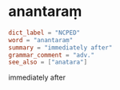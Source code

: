 # anantaraṃ

``` toml
dict_label = "NCPED"
word = "anantaraṃ"
summary = "immediately after"
grammar_comment = "adv."
see_also = ["anatara"]
```

immediately after

